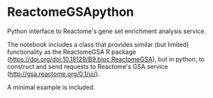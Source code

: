 # ReactomeGSApython
Python interface to Reactome's gene set enrichment analysis service.

The notebook includes a class that provides similar (but limited) functionality as the ReactomeGSA R package (https://doi.org/doi:10.18129/B9.bioc.ReactomeGSA), but in python, to construct and send requests to Reactome's GSA service (http://gsa.reactome.org/0.1/ui/).

A minimal example is included.
